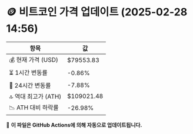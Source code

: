# 🪙 비트코인 가격 업데이트 (2025-02-28 14:56)

| 항목                | 값 |
|--------------------|----------------|
| 💰 현재 가격 (USD) | $79553.83 |
| ⏳ 1시간 변동률    | -0.86% |
| 📆 24시간 변동률   | -7.88% |
| 🔝 역대 최고가 (ATH) | $109021.48 |
| 📉 ATH 대비 하락률 | -26.98% |

🔄 **이 파일은 GitHub Actions에 의해 자동으로 업데이트됩니다.**
